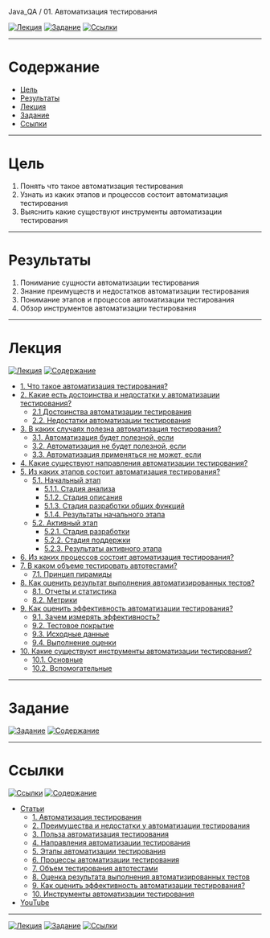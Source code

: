 Java_QA / 01. Автоматизация тестирования

[![Лекция](https://img.shields.io/badge/-Лекция-ee99ff)](1.%20Лекция.md)
[![Задание](https://img.shields.io/badge/-Задание-99ffee)](2.%20Задание.md)
[![Ссылки](https://img.shields.io/badge/-Ссылки-ffee99)](3.%20Ссылки.md)

***

# Содержание

* [Цель](#цель)
* [Результаты](#результаты)
* [Лекция](#лекция)
* [Задание](#задание)
* [Ссылки](#ссылки)

***

# Цель

1. Понять что такое автоматизация тестирования
2. Узнать из каких этапов и процессов состоит автоматизация тестирования
3. Выяснить какие существуют инструменты автоматизации тестирования

***

# Результаты 

1. Понимание сущности автоматизации тестирования
2. Знание преимуществ и недостатков автоматизации тестирования
3. Понимание этапов и процессов автоматизации тестирования
4. Обзор инструментов автоматизации тестирования

***

# Лекция

[![Лекция](https://img.shields.io/badge/-Лекция-ee99ff)](1.%20Лекция.md)
[![Содержание](https://img.shields.io/badge/-Содержание-66eeff)](#содержание)

* [1. Что такое автоматизация тестирования?](#1-что-такое-автоматизация-тестирования)
* [2. Какие есть достоинства и недостатки у автоматизации тестирования?](#2-какие-есть-достоинства-и-недостатки-у-автоматизации-тестирования)
    * [2.1 Достоинства автоматизации тестирования](#21-достоинства-автоматизации-тестирования)
    * [2.2. Недостатки автоматизации тестирования](#22-недостатки-автоматизации-тестирования)
* [3. В каких случаях полезна автоматизация тестирования?](#3-в-каких-случаях-полезна-автоматизация-тестирования)
    * [3.1. Автоматизация будет полезной, если](#31-автоматизация-будет-полезной-если)
    * [3.2. Автоматизация не будет полезной, если](#32-автоматизация-не-будет-полезной-если)
    * [3.3. Автоматизация применяться не может, если](#32-автоматизация-не-будет-полезной-если)
* [4. Какие существуют направления автоматизации тестирования?](#4-какие-существуют-направления-автоматизации-тестирования)
* [5. Из каких этапов состоит автоматизация тестирования?](#5-из-каких-этапов-состоит-автоматизация-тестирования)
    * [5.1. Начальный этап](#51-начальный-этап)
        * [5.1.1. Стадия анализа](#511-стадия-анализа)
        * [5.1.2. Стадия описания](#512-стадия-описания)
        * [5.1.3. Стадия разработки общих функций](#513-стадия-разработки-общих-функций)
        * [5.1.4. Результаты начального этапа](#514-результаты-начального-этапа)
    * [5.2. Активный этап](#52-активный-этап)
        * [5.2.1. Стадия разработки](#521-стадия-разработки)
        * [5.2.2. Стадия поддержки](#522-стадия-поддержки)
        * [5.2.3. Результаты активного этапа](#523-результаты-активного-этапа)
* [6. Из каких процессов состоит автоматизация тестирования?](#6-из-каких-процессов-состоит-автоматизация-тестирования)
* [7. В каком объеме тестировать автотестами?](#7-в-каком-объеме-тестировать-автотестами)
    * [7.1. Принцип пирамиды](#71-принцип-пирамиды)
* [8. Как оценить результат выполнения автоматизированных тестов?](#8-как-оценить-результат-выполнения-автоматизированных-тестов)
    * [8.1. Отчеты и статистика](#81-отчеты-и-статистика)
    * [8.2. Метрики](#82-метрики)
* [9. Как оценить эффективность автоматизации тестирования?](#9-как-оценить-эффективность-автоматизации-тестирования)
    * [9.1. Зачем измерять эффективность?](#91-зачем-измерять-эффективность)
    * [9.2. Тестовое покрытие](#92-тестовое-покрытие)
    * [9.3. Исходные данные](#93-исходные-данные)
    * [9.4. Выполнение оценки](#94-выполнение-оценки)
* [10. Какие существуют инструменты автоматизации тестирования?](#10-какие-существуют-инструменты-автоматизации-тестирования)
    * [10.1. Основные](#101-основные)
    * [10.2. Вспомогательные](#102-вспомогательные)

***

# Задание

[![Задание](https://img.shields.io/badge/-Задание-99ffee)](2.%20Задание.md)
[![Содержание](https://img.shields.io/badge/-Содержание-66eeff)](#содержание)



***

# Ссылки

[![Ссылки](https://img.shields.io/badge/-Ссылки-ffee99)](3.%20Ссылки.md)
[![Содержание](https://img.shields.io/badge/-Содержание-66eeff)](#содержание)

* [Статьи](#статьи)
  * [1. Автоматизация тестирования](#1-автоматизация-тестирования)
  * [2. Преимущества и недостатки у автоматизации тестирования](#2-преимущества-и-недостатки-у-автоматизации-тестирования)
  * [3. Польза автоматизация тестирования](#3-польза-автоматизация-тестирования)
  * [4. Направления автоматизации тестирования](#4-направления-автоматизации-тестирования)
  * [5. Этапы автоматизации тестирования](#5-этапы-автоматизации-тестирования)
  * [6. Процессы автоматизации тестирования](#6-процессы-автоматизации-тестирования)
  * [7. Объем тестирования автотестами](#7-объем-тестирования-автотестами)
  * [8. Оценка результата выполнения автоматизированных тестов](#8-оценка-результата-выполнения-автоматизированных-тестов)
  * [9. Как оценить эффективность автоматизации тестирования?](#9-как-оценить-эффективность-автоматизации-тестирования)
  * [10. Инструменты автоматизации тестирования](#10-инструменты-автоматизации-тестирования)
* [YouTube](#youtube)

***

[![Лекция](https://img.shields.io/badge/-Лекция-ee99ff)](1.%20Лекция.md)
[![Задание](https://img.shields.io/badge/-Задание-99ffee)](2.%20Задание.md)
[![Ссылки](https://img.shields.io/badge/-Ссылки-ffee99)](3.%20Ссылки.md)